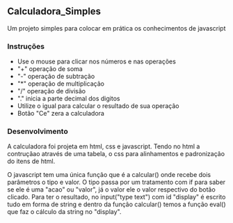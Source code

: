 ## Calculadora_Simples

<p>Um projeto simples para colocar em prática os conhecimentos de javascript</p>

<h3>Instruções</h3>
<p>
    <ul>
        <li>Use o mouse para clicar nos números e nas operações</li>
        <li>"+" operação de soma</li>
        <li>"-" operação de subtração</li>
        <li>"*" operação de multiplicação</li>
        <li>"/" operação de divisão</li>
        <li>"." inicia a parte decimal dos digitos</li> 
        <li>Utilize o igual para calcular o resultado de sua operação</li>
        <li>Botão "Ce" zera a calculadora</li>
    </ul>
</p>

<h3>Desenvolvimento</h3>

<p>A calculadora foi projeta em html, css e javascript. Tendo no html a contruçãao através de uma tabela, o css para alinhamentos e padronização do itens de html.</p>
<p>O javascript tem  uma única função que é a calcular() onde recebe dois parâmetros o tipo e valor. O tipo passa por um tratamento com if para saber se ele é uma "acao" ou "valor", já o valor ele o valor respectivo do botão clicado. Para ter o resultado, no input("type text") com id "display" é escrito tudo em forma de string e dentro da função calcular() temos a função eval() que faz o cálculo da string no "display". 